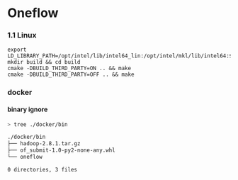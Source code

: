 # Oneflow

### 1.1 Linux 

```
export LD_LIBRARY_PATH=/opt/intel/lib/intel64_lin:/opt/intel/mkl/lib/intel64:$LD_LIBRARY_PATH
mkdir build && cd build
cmake -DBUILD_THIRD_PARTY=ON .. && make
cmake -DBUILD_THIRD_PARTY=OFF .. && make
```

### docker

#### binary ignore

```bash
> tree ./docker/bin

./docker/bin
├── hadoop-2.8.1.tar.gz
├── of_submit-1.0-py2-none-any.whl
└── oneflow

0 directories, 3 files
```
